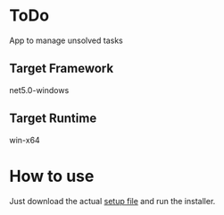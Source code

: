 # ToDo
App to manage unsolved tasks

## Target Framework
net5.0-windows

## Target Runtime
win-x64

# How to use
Just download the actual [setup file](./Setup/ToDoSetup/ToDo_setup_1.0.0.0.exe) and run the installer.
